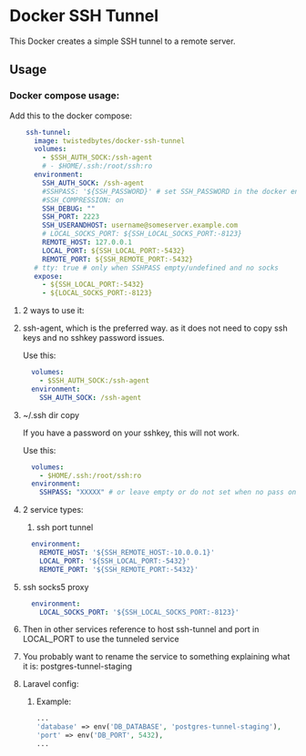 
# Docker SSH Tunnel

This Docker creates a simple SSH tunnel to a remote server.

## Usage

### Docker compose usage:

Add this to the docker compose:

```yaml
    ssh-tunnel:
      image: twistedbytes/docker-ssh-tunnel
      volumes:
        - $SSH_AUTH_SOCK:/ssh-agent
        # - $HOME/.ssh:/root/ssh:ro
      environment:
        SSH_AUTH_SOCK: /ssh-agent
        #SSHPASS: '${SSH_PASSWORD}' # set SSH_PASSWORD in the docker env file
        #SSH_COMPRESSION: on
        SSH_DEBUG: ""
        SSH_PORT: 2223
        SSH_USERANDHOST: username@someserver.example.com
        # LOCAL_SOCKS_PORT: ${SSH_LOCAL_SOCKS_PORT:-8123}
        REMOTE_HOST: 127.0.0.1
        LOCAL_PORT: ${SSH_LOCAL_PORT:-5432}
        REMOTE_PORT: ${SSH_REMOTE_PORT:-5432}
      # tty: true # only when SSHPASS empty/undefined and no socks
      expose:
        - ${SSH_LOCAL_PORT:-5432}
        - ${LOCAL_SOCKS_PORT:-8123}

```

1. 2 ways to use it:
1. ssh-agent, which is the preferred way. as it does not need to copy ssh keys and no sshkey password issues.
    
    Use this:
     ```yaml
       volumes:
         - $SSH_AUTH_SOCK:/ssh-agent
       environment:
         SSH_AUTH_SOCK: /ssh-agent
     ```
2. ~/.ssh dir copy
       
   If you have a password on your sshkey, this will not work.

   Use this:
    ```yaml
      volumes:
        - $HOME/.ssh:/root/ssh:ro
      environment:
        SSHPASS: "XXXXX" # or leave empty or do not set when no pass on key or type manual
    ```

2. 2 service types:
   1. ssh port tunnel
     ```yaml
       environment:
         REMOTE_HOST: '${SSH_REMOTE_HOST:-10.0.0.1}'
         LOCAL_PORT: '${SSH_LOCAL_PORT:-5432}'
         REMOTE_PORT: '${SSH_REMOTE_PORT:-5432}'
     ```
2. ssh socks5 proxy
     ```yaml
       environment:
         LOCAL_SOCKS_PORT: '${SSH_LOCAL_SOCKS_PORT:-8123}'
     ```

3. Then in other services reference to host ssh-tunnel and port in LOCAL_PORT to use the tunneled service
4. You probably want to rename the service to something explaining what it is: postgres-tunnel-staging

4. Laravel config:
   1. Example:
      ```php
      ...
      'database' => env('DB_DATABASE', 'postgres-tunnel-staging'),
      'port' => env('DB_PORT', 5432),
      ...
      ```